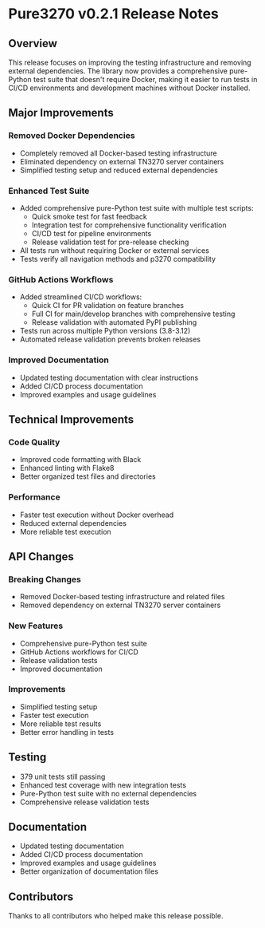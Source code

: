 # Pure3270 v0.2.1 Release Notes

## Overview

This release focuses on improving the testing infrastructure and removing external dependencies. The library now provides a comprehensive pure-Python test suite that doesn't require Docker, making it easier to run tests in CI/CD environments and development machines without Docker installed.

## Major Improvements

### Removed Docker Dependencies
- Completely removed all Docker-based testing infrastructure
- Eliminated dependency on external TN3270 server containers
- Simplified testing setup and reduced external dependencies

### Enhanced Test Suite
- Added comprehensive pure-Python test suite with multiple test scripts:
  - Quick smoke test for fast feedback
  - Integration test for comprehensive functionality verification
  - CI/CD test for pipeline environments
  - Release validation test for pre-release checking
- All tests run without requiring Docker or external services
- Tests verify all navigation methods and p3270 compatibility

### GitHub Actions Workflows
- Added streamlined CI/CD workflows:
  - Quick CI for PR validation on feature branches
  - Full CI for main/develop branches with comprehensive testing
  - Release validation with automated PyPI publishing
- Tests run across multiple Python versions (3.8-3.12)
- Automated release validation prevents broken releases

### Improved Documentation
- Updated testing documentation with clear instructions
- Added CI/CD process documentation
- Improved examples and usage guidelines

## Technical Improvements

### Code Quality
- Improved code formatting with Black
- Enhanced linting with Flake8
- Better organized test files and directories

### Performance
- Faster test execution without Docker overhead
- Reduced external dependencies
- More reliable test execution

## API Changes

### Breaking Changes
- Removed Docker-based testing infrastructure and related files
- Removed dependency on external TN3270 server containers

### New Features
- Comprehensive pure-Python test suite
- GitHub Actions workflows for CI/CD
- Release validation tests
- Improved documentation

### Improvements
- Simplified testing setup
- Faster test execution
- More reliable test results
- Better error handling in tests

## Testing
- 379 unit tests still passing
- Enhanced test coverage with new integration tests
- Pure-Python test suite with no external dependencies
- Comprehensive release validation tests

## Documentation
- Updated testing documentation
- Added CI/CD process documentation
- Improved examples and usage guidelines
- Better organization of documentation files

## Contributors
Thanks to all contributors who helped make this release possible.

